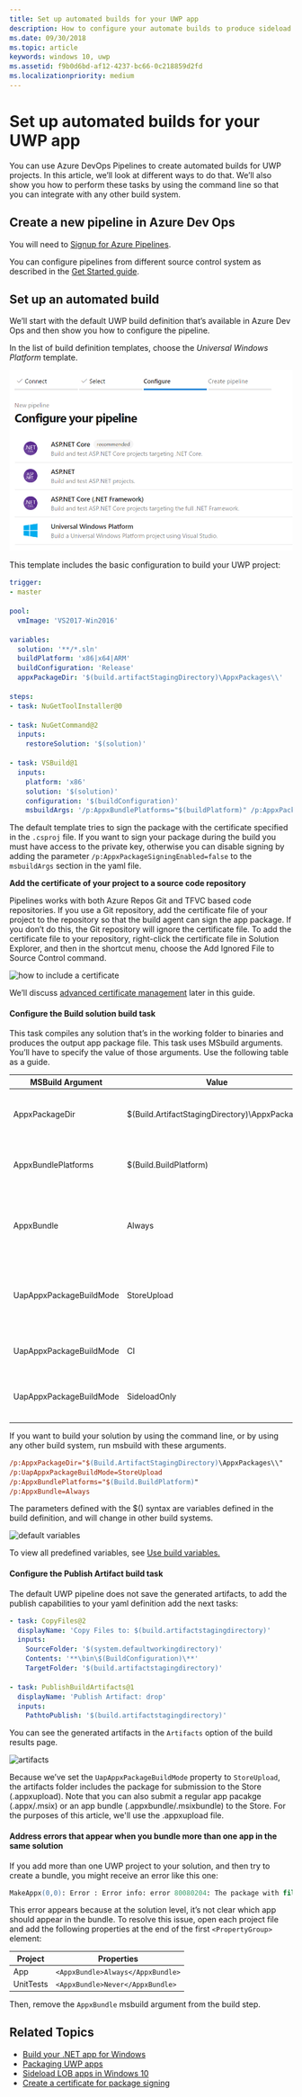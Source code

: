 ```yaml
---
title: Set up automated builds for your UWP app
description: How to configure your automate builds to produce sideload and/or Store packages.
ms.date: 09/30/2018
ms.topic: article
keywords: windows 10, uwp
ms.assetid: f9b0d6bd-af12-4237-bc66-0c218859d2fd
ms.localizationpriority: medium
---
```

# Set up automated builds for your UWP app

You can use Azure DevOps Pipelines to create automated builds for UWP projects.
In this article, we’ll look at different ways to do that.  We’ll also show you how to perform these tasks by using the command line so that you can integrate with any other build system.

## Create a new pipeline in Azure Dev Ops

You will need to [Signup for Azure Pipelines](https://docs.microsoft.com/azure/devops/pipelines/get-started/pipelines-sign-up).

You can configure pipelines from different source control system as described in the [Get Started guide](https://docs.microsoft.com/azure/devops/pipelines/get-started-yaml).

## Set up an automated build

We’ll start with the default UWP build definition that’s available in Azure Dev Ops and then show you how to configure the pipeline.

In the list of build definition templates, choose the *Universal Windows Platform* template.

![Select the UWP template](images/select-yaml-template.png)

This template includes the basic configuration to build your UWP project:

```yaml
trigger:
- master

pool:
  vmImage: 'VS2017-Win2016'

variables:
  solution: '**/*.sln'
  buildPlatform: 'x86|x64|ARM'
  buildConfiguration: 'Release'
  appxPackageDir: '$(build.artifactStagingDirectory)\AppxPackages\\'

steps:
- task: NuGetToolInstaller@0

- task: NuGetCommand@2
  inputs:
    restoreSolution: '$(solution)'

- task: VSBuild@1
  inputs:
    platform: 'x86'
    solution: '$(solution)'
    configuration: '$(buildConfiguration)'
    msbuildArgs: '/p:AppxBundlePlatforms="$(buildPlatform)" /p:AppxPackageDir="$(appxPackageDir)" /p:AppxBundle=Always /p:UapAppxPackageBuildMode=StoreUpload'

```

The default template tries to sign the package with the certificate specified in the `.csproj` file. If you want to sign your package during the build you must have access to the private key, otherwise you can disable signing by adding the parameter `/p:AppxPackageSigningEnabled=false` to the `msbuildArgs` section in the yaml file.

**Add the certificate of your project to a source code repository**

Pipelines works with both Azure Repos Git and TFVC based code repositories.
If you use a Git repository, add the certificate file of your project to the repository so that the build agent can sign the app package. If you don’t do this, the Git repository will ignore the certificate file.
To add the certificate file to your repository, right-click the certificate file in Solution Explorer, and then in the shortcut menu, choose the Add Ignored File to Source Control command.

![how to include a certificate](images/building-screen1.png)

We’ll discuss [advanced certificate management](#certificates-best-practices) later in this guide.

#### Configure the Build solution build task

This task compiles any solution that’s in the working folder to binaries and produces the output app package file.
This task uses MSbuild arguments.  You’ll have to specify the value of those arguments. Use the following table as a guide.

|**MSBuild Argument**|**Value**|**Description**|
|--------------------|---------|---------------|
|AppxPackageDir|$(Build.ArtifactStagingDirectory)\AppxPackages|Defines the folder to store the generated artifacts.|
|AppxBundlePlatforms|$(Build.BuildPlatform)|Allows you to define the platforms to include in the bundle.|
|AppxBundle|Always|Creates an appxbundle with the appx files for the platform specified.|
|UapAppxPackageBuildMode|StoreUpload|Generates the `.appxupload` file and the _Test folder for sideloading.. |
|UapAppxPackageBuildMode|CI|Generates the appxupload file only|
|UapAppxPackageBuildMode|SideloadOnly|Generates the _Test folder for sideloading only|

If you want to build your solution by using the command line, or by using any other build system, run msbuild with these arguments.

```ps
/p:AppxPackageDir="$(Build.ArtifactStagingDirectory)\AppxPackages\\"
/p:UapAppxPackageBuildMode=StoreUpload
/p:AppxBundlePlatforms="$(Build.BuildPlatform)"
/p:AppxBundle=Always
```

The parameters defined with the $() syntax are variables defined in the build definition, and will change in other build systems.

![default variables](images/building-screen5.png)

To view all predefined variables, see [Use build variables.](https://docs.microsoft.com/azure/devops/pipelines/build/variables)

#### Configure the Publish Artifact build task

The default UWP pipeline does not save the generated artifacts, to add the publish capabilities to your yaml definition add the next tasks:

```yaml
- task: CopyFiles@2
  displayName: 'Copy Files to: $(build.artifactstagingdirectory)'
  inputs:
    SourceFolder: '$(system.defaultworkingdirectory)'
    Contents: '**\bin\$(BuildConfiguration)\**'
    TargetFolder: '$(build.artifactstagingdirectory)'

- task: PublishBuildArtifacts@1
  displayName: 'Publish Artifact: drop'
  inputs:
    PathtoPublish: '$(build.artifactstagingdirectory)'
```

You can see the generated artifacts in the `Artifacts` option of the build results page.

![artifacts](images/building-screen6.png)

Because we’ve set the `UapAppxPackageBuildMode` property to `StoreUpload`, the artifacts folder includes the package for submission to the Store (.appxupload). Note that you can also submit a regular app pacakge (.appx/.msix) or an app bundle (.appxbundle/.msixbundle) to the Store. For the purposes of this article, we'll use the .appxupload file.



#### Address errors that appear when you bundle more than one app in the same solution

If you add more than one UWP project to your solution, and then try to create a bundle, you might receive an error like this one:

```ps
MakeAppx(0,0): Error : Error info: error 80080204: The package with file name "AppOne.UnitTests_0.1.2595.0_x86.appx" and package full name "8ef641d1-4557-4e33-957f-6895b122f1e6_0.1.2595.0_x86__scrj5wvaadcy6" is not valid in the bundle because it has a different package family name than other packages in the bundle
```

This error appears because at the solution level, it’s not clear which app should appear in the bundle.
To resolve this issue, open each project file and add the following properties at the end of the first `<PropertyGroup>` element:

|**Project**|**Properties**|
|-------|----------|
|App|`<AppxBundle>Always</AppxBundle>`|
|UnitTests|`<AppxBundle>Never</AppxBundle>`|

Then, remove the `AppxBundle` msbuild argument from the build step.

## Related Topics

- [Build your .NET app for Windows](https://www.visualstudio.com/docs/build/get-started/dot-net)
- [Packaging UWP apps](https://msdn.microsoft.com/windows/uwp/packaging/packaging-uwp-apps)
- [Sideload LOB apps in Windows 10](https://technet.microsoft.com/itpro/windows/deploy/sideload-apps-in-windows-10)
- [Create a certificate for package signing](https://docs.microsoft.com/windows/uwp/packaging/create-certificate-package-signing)
